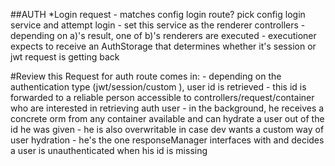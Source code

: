 ##AUTH
*Login request
        - matches config login route? pick config login service and attempt 
login
        - set this service as the renderer controllers
        - depending on a)'s result, one of b)'s renderers are executed
        - executioner expects to receive an AuthStorage that determines 
whether it's session or jwt request is getting back


#Review this
Request for auth route comes in:
        - depending on the authentication type (jwt/session/custom ), user 
id is retrieved
        - this id is forwarded to a reliable person accessible to 
controllers/request/container who are interested in retrieving auth user
        - in the background, he receives a concrete orm from any container 
available and can hydrate a user out of the id he was given
        - he is also overwritable in case dev wants a custom way of user 
hydration
        - he's the one responseManager interfaces with and decides a user 
is unauthenticated when his id is missing